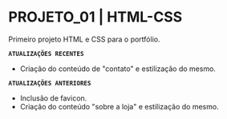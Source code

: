 # PROJETO_01 | HTML-CSS
Primeiro projeto HTML e CSS para o portfólio.

**`ATUALIZAÇÕES RECENTES`**

* Criação do conteúdo de "contato" e estilização do mesmo.

**`ATUALIZAÇÕES ANTERIORES`**

* Inclusão de favicon.
* Criação do conteúdo "sobre a loja" e estilização do mesmo.